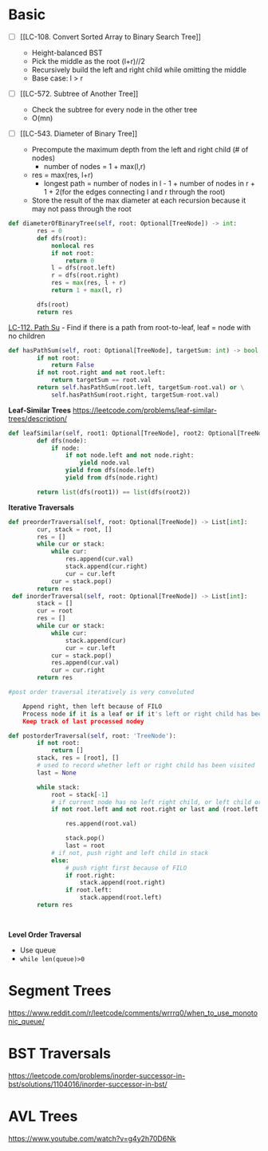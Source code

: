 ---
---
# Basic

- [ ] [[LC-108. Convert Sorted Array to Binary Search Tree]]
	- Height-balanced BST
	- Pick the middle as the root (l+r)//2
	- Recursively build the left and right child while omitting the middle
	- Base case: l > r

- [ ] [[LC-572. Subtree of Another Tree]]
	- Check the subtree for every node in the other tree
	- O(mn)
- [ ] [[LC-543. Diameter of Binary Tree]]
	- Precompute the maximum depth from the left and right child (# of nodes)
		- number of nodes = 1 + max(l,r)
	- res = max(res, l+r)
		- longest path = number of nodes in l - 1 + number of nodes in r + 1 + 2(for the edges connecting l and r through the root)
	- Store the result of the max diameter at each recursion because it may not pass through the root
```python
def diameterOfBinaryTree(self, root: Optional[TreeNode]) -> int:
        res = 0
        def dfs(root):
            nonlocal res
            if not root:
                return 0
            l = dfs(root.left)
            r = dfs(root.right)
            res = max(res, l + r)
            return 1 + max(l, r)

        dfs(root)
        return res
```

[LC-112. Path Su](</docs/Algos Practice/Leetcode Questions/LC-112. Path Sum.md>)	- Find if there is a path from root-to-leaf, leaf = node with no children
```python
def hasPathSum(self, root: Optional[TreeNode], targetSum: int) -> bool:
        if not root:
            return False
        if not root.right and not root.left:
            return targetSum == root.val
        return self.hasPathSum(root.left, targetSum-root.val) or \
            self.hasPathSum(root.right, targetSum-root.val)
```


**Leaf-Similar Trees**
https://leetcode.com/problems/leaf-similar-trees/description/
```python
def leafSimilar(self, root1: Optional[TreeNode], root2: Optional[TreeNode]) -> bool:
        def dfs(node):
            if node: 
                if not node.left and not node.right:
                    yield node.val
                yield from dfs(node.left)
                yield from dfs(node.right)

        return list(dfs(root1)) == list(dfs(root2))
```

**Iterative Traversals**
```python
def preorderTraversal(self, root: Optional[TreeNode]) -> List[int]:
        cur, stack = root, []
        res = []
        while cur or stack:
            while cur:
                res.append(cur.val)
                stack.append(cur.right)
                cur = cur.left
            cur = stack.pop()
        return res
 def inorderTraversal(self, root: Optional[TreeNode]) -> List[int]:
        stack = []
        cur = root
        res = []
        while cur or stack:
            while cur:
                stack.append(cur)
                cur = cur.left
            cur = stack.pop()
            res.append(cur.val)
            cur = cur.right
        return res

#post order traversal iteratively is very convoluted

	Append right, then left because of FILO
	Process node if it is a leaf or if it's left or right child has been visited
	Keep track of last processed nodey

def postorderTraversal(self, root: 'TreeNode'):
        if not root:
            return []
        stack, res = [root], []
        # used to record whether left or right child has been visited
        last = None

        while stack:
            root = stack[-1]
            # if current node has no left right child, or left child or right child has been visited, then process and pop it
            if not root.left and not root.right or last and (root.left == last or root.right == last):

                res.append(root.val)

                stack.pop()
                last = root
            # if not, push right and left child in stack
            else:
                # push right first because of FILO
                if root.right:
                    stack.append(root.right)
                if root.left:
                    stack.append(root.left)
        return res

            

```
**Level Order Traversal**
- Use queue
- `while len(queue)>0`

# Segment Trees
https://www.reddit.com/r/leetcode/comments/wrrrq0/when_to_use_monotonic_queue/

# BST Traversals
https://leetcode.com/problems/inorder-successor-in-bst/solutions/1104016/inorder-successor-in-bst/


# AVL Trees
https://www.youtube.com/watch?v=g4y2h70D6Nk